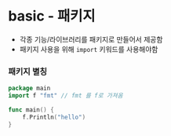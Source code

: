 # basic - 패키지
- 각종 기능/라이브러리를 패키지로 만들어서 제공함
- 패키지 사용을 위해 `import` 키워드를 사용해야함

### 패키지 별칭
```go
package main
import f "fmt" // fmt 를 f로 가져옴

func main() {
    f.Println("hello")
}

```
